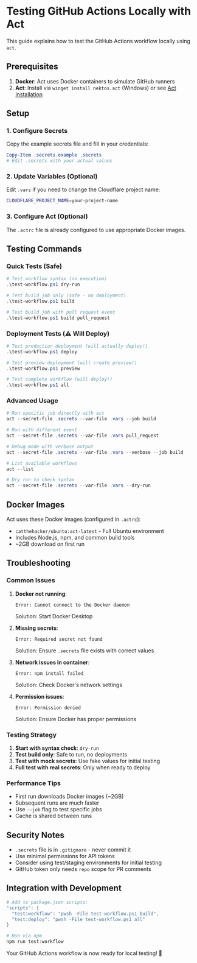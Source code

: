 # Testing GitHub Actions Locally with Act

This guide explains how to test the GitHub Actions workflow locally using `act`.

## Prerequisites

1. **Docker**: Act uses Docker containers to simulate GitHub runners
2. **Act**: Install via `winget install nektos.act` (Windows) or see [Act Installation](https://github.com/nektos/act#installation)

## Setup

### 1. Configure Secrets

Copy the example secrets file and fill in your credentials:
```powershell
Copy-Item .secrets.example .secrets
# Edit .secrets with your actual values
```

### 2. Update Variables (Optional)

Edit `.vars` if you need to change the Cloudflare project name:
```bash
CLOUDFLARE_PROJECT_NAME=your-project-name
```

### 3. Configure Act (Optional)

The `.actrc` file is already configured to use appropriate Docker images.

## Testing Commands

### Quick Tests (Safe)

```powershell
# Test workflow syntax (no execution)
.\test-workflow.ps1 dry-run

# Test build job only (safe - no deployment)
.\test-workflow.ps1 build

# Test build job with pull request event
.\test-workflow.ps1 build pull_request
```

### Deployment Tests (⚠️ Will Deploy)

```powershell
# Test production deployment (will actually deploy!)
.\test-workflow.ps1 deploy

# Test preview deployment (will create preview!)
.\test-workflow.ps1 preview

# Test complete workflow (will deploy!)
.\test-workflow.ps1 all
```

### Advanced Usage

```powershell
# Run specific job directly with act
act --secret-file .secrets --var-file .vars --job build

# Run with different event
act --secret-file .secrets --var-file .vars pull_request

# Debug mode with verbose output
act --secret-file .secrets --var-file .vars --verbose --job build

# List available workflows
act --list

# Dry run to check syntax
act --secret-file .secrets --var-file .vars --dry-run
```

## Docker Images

Act uses these Docker images (configured in `.actrc`):
- `catthehacker/ubuntu:act-latest` - Full Ubuntu environment
- Includes Node.js, npm, and common build tools
- ~2GB download on first run

## Troubleshooting

### Common Issues

1. **Docker not running**:
   ```
   Error: Cannot connect to the Docker daemon
   ```
   Solution: Start Docker Desktop

2. **Missing secrets**:
   ```
   Error: Required secret not found
   ```
   Solution: Ensure `.secrets` file exists with correct values

3. **Network issues in container**:
   ```
   Error: npm install failed
   ```
   Solution: Check Docker's network settings

4. **Permission issues**:
   ```
   Error: Permission denied
   ```
   Solution: Ensure Docker has proper permissions

### Testing Strategy

1. **Start with syntax check**: `dry-run`
2. **Test build only**: Safe to run, no deployments
3. **Test with mock secrets**: Use fake values for initial testing
4. **Full test with real secrets**: Only when ready to deploy

### Performance Tips

- First run downloads Docker images (~2GB)
- Subsequent runs are much faster
- Use `--job` flag to test specific jobs
- Cache is shared between runs

## Security Notes

- `.secrets` file is in `.gitignore` - never commit it
- Use minimal permissions for API tokens
- Consider using test/staging environments for initial testing
- GitHub token only needs `repo` scope for PR comments

## Integration with Development

```powershell
# Add to package.json scripts:
"scripts": {
  "test:workflow": "pwsh -File test-workflow.ps1 build",
  "test:deploy": "pwsh -File test-workflow.ps1 all"
}

# Run via npm
npm run test:workflow
```

Your GitHub Actions workflow is now ready for local testing! 🧪
